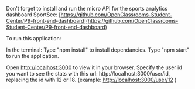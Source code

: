 Don't forget to install and run the micro API for the sports analytics dashboard SportSee: 
[https://github.com/OpenClassrooms-Student-Center/P9-front-end-dashboard](https://github.com/OpenClassrooms-Student-Center/P9-front-end-dashboard)




To run this application:

In the terminal:
Type "npm install" to install dependancies.
Type "npm start" to run the application.

Open [http://localhost:3000](http://localhost:3000) to view it in your browser.
Specify the user id you want to see the stats with this url: http://localhost:3000/user/id, replacing the id with 12 or 18. (example: [http://localhost:3000/user/12](http://localhost:3000/user/12) )